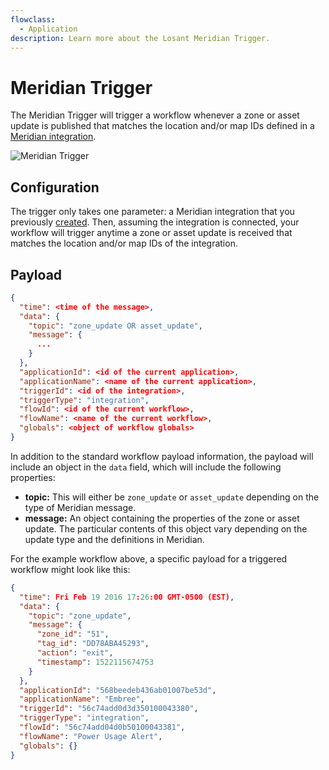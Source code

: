 ```yaml
---
flowclass:
  - Application
description: Learn more about the Losant Meridian Trigger.
---
```


# Meridian Trigger

The Meridian Trigger will trigger a workflow whenever a zone or asset update is published that matches the location and/or map IDs defined in a [Meridian integration](/applications/integrations/#meridian).

![Meridian Trigger](/images/workflows/triggers/meridian-trigger.png "Meridian Trigger")

## Configuration

The trigger only takes one parameter: a Meridian integration that you previously [created](/applications/integrations/#meridian). Then, assuming the integration is connected, your workflow will trigger anytime a zone or asset update is received that matches the location and/or map IDs of the integration.

## Payload

```json
{
  "time": <time of the message>,
  "data": {
    "topic": "zone_update OR asset_update",
    "message": {
      ...
    }
  },
  "applicationId": <id of the current application>,
  "applicationName": <name of the current application>,
  "triggerId": <id of the integration>,
  "triggerType": "integration",
  "flowId": <id of the current workflow>,
  "flowName": <name of the current workflow>,
  "globals": <object of workflow globals>
}
```

In addition to the standard workflow payload information, the payload will include an object in the `data` field, which will include the following properties:

* **topic:** This will either be `zone_update` or `asset_update` depending on the type of Meridian message.
* **message:** An object containing the properties of the zone or asset update. The particular contents of this object vary depending on the update type and the definitions in Meridian.

For the example workflow above, a specific payload for a triggered workflow might look like this:

```json
{
  "time": Fri Feb 19 2016 17:26:00 GMT-0500 (EST),
  "data": {
    "topic": "zone_update",
    "message": {
      "zone_id": "51",
      "tag_id": "DD78ABA45293",
      "action": "exit",
      "timestamp": 1522115674753
    }
  },
  "applicationId": "568beedeb436ab01007be53d",
  "applicationName": "Embree",
  "triggerId": "56c74add0d3d350100043380",
  "triggerType": "integration",
  "flowId": "56c74add04d0b50100043381",
  "flowName": "Power Usage Alert",
  "globals": {}
}
```
